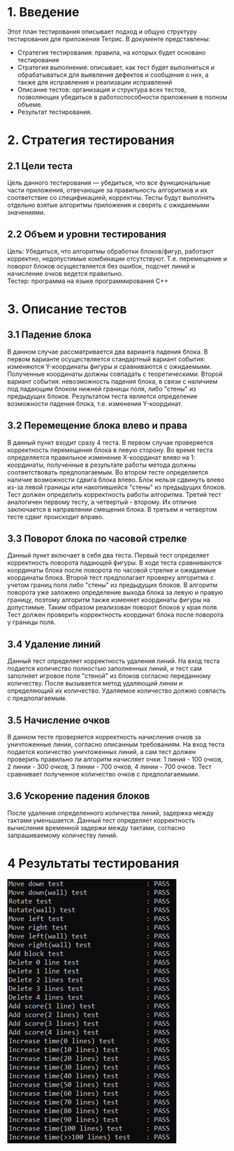 # 1. Введение
Этот план тестирования описывает подход и общую структуру тестирования для приложения Тетрис. В документе представлены:
* Стратегия тестирования: правила, на которых будет основано тестирование  
* Стратегия выполнения: описывает, как тест будет выполняться и обрабатываться для выявления дефектов и сообщения о них, а также для исправления и реализации исправлений  
* Описание тестов: организация и структура всех тестов, позволяющих убедиться в работоспособности приложения в полном объеме. 
* Результат тестирования.  

# 2. Стратегия тестирования
##  2.1 Цели теста
  Цель данного тестирования — убедиться, что все функциональные части приложения, отвечающие за правильность алгоритмов и их соответствие со спецификацией, корректны. Тесты будут выполнять отдельно взятые алгоритмы приложения и сверять с ожидаемыми значениями.
  
##  2.2 Объем и уровни тестирования
  Цель: Убедиться, что алгоритмы обработки блоков/фигур, работают корректно, недопустимые комбинации отсутствуют. Т.е. перемещение и поворот блоков осуществляется без ошибок, подсчет линий и начисление очков ведется правильно.  
  Тестер: программа на языке программирования С++
  
# 3. Описание тестов
## 3.1 Падение блока
  В данном случае рассматривается два варианта падения блока. В первом варианте осуществляется стандартный вариант события: изменяются Y-координаты фигуры и сравниваются с ожидаемыми. Полученные координаты должны совпадать с теоретическими.
  Второй вариант события: невозможность падения блока, в связи с наличием под падающим блоком нижней границы поля, либо "стены" из предыдущих блоков. Результатом теста является определение возможности падения блока, т.е. изменения Y-координат.
  
## 3.2 Перемещение блока влево и права
  В данный пункт входит сразу 4 теста. В первом случае проверяется корректность перемещения блока в левую сторону. Во время теста определяется правильное изменение X-координат влево на 1: координаты, полученные в результате работы метода должны соответствовать предполагаемым.
  Во втором тесте определяется наличие возможности сдвига блока влево. Блок нельзя сдвинуть влево из-за левой границы или накопившейся "стены" из предыдущих блоков. Тест должен определить корректность работы алгоритма.
  Третий тест аналогичен первому тесту, а четвертый - второму. Их отличие заключается в направлении смещения блока. В третьем и четвертом тесте сдвиг происходит вправо.
  
## 3.3 Поворот блока по часовой стрелке
  Данный пункт включает в себя два теста. Первый тест определяет корректность поворота падающей фигуры. В ходе теста сравниваются координаты блока после поворота по часовой стрелке и ожидаемые координаты блока.
  Второй тест предполагает проверку алгоритма с учетом границ поля либо "стены" из предыдущих блоков. В алгоритм поворота уже заложено определение выхода блока за левую и правую границу, поэтому алгоритм также изменяет координаты фигуры на допустимые. Таким образом реализован поворот блоков у края поля. Тест должен проверить корректность координат блока после поворота у границы поля.
  
## 3.4 Удаление линий
  Данный тест определяет корректность удаления линий. На вход теста подается количество полностью заполненных линий, и тест сам заполняет игровое поле "стеной" из блоков согласно переданному количеству. После вызывается метод удаляющий линии и определяющий их количество. Удаляемое количество должно совпасть с предполагаемым.

## 3.5 Начисление очков
  В данном тесте проверяется корректность начисления очков за уничтоженные линии, согласно описанным требованиям. На вход теста подается количество уничтоженных линий, а сам тест должен проверить правильно ли алгоритм начисляет очки: 1 линия - 100 очков, 2 линии - 300 очков, 3 линии - 700 очков, 4 линии - 700 очков. Тест сравнивает полученное количество очков с предполагаемыми.
  
## 3.6 Ускорение падения блоков
  После удаления определенного количества линий, задержка между тактами уменьшается. Данный тест определяет корректность вычисления временной задержи между тактами, согласно запрашиваемому количеству линий. 

# 4 Результаты тестирования

  ![Results](Test_results.png)
  